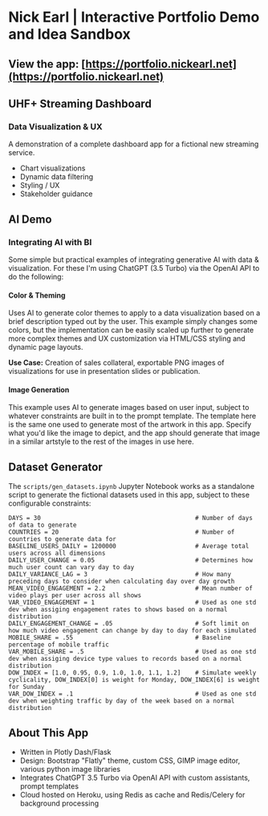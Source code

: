 # Nick Earl | Interactive Portfolio Demo and Idea Sandbox
## View the app: [https://portfolio.nickearl.net](https://portfolio.nickearl.net)


## UHF+ Streaming Dashboard
### Data Visualization & UX


A demonstration of a complete dashboard app for a fictional new streaming service.  
* Chart visualizations
* Dynamic data filtering
* Styling / UX
* Stakeholder guidance


## AI Demo
### Integrating AI with BI


Some simple but practical examples of integrating generative AI with data & visualization.  For these I'm using ChatGPT (3.5 Turbo) via the OpenAI API to do the following:

#### Color & Theming

Uses AI to generate color themes to apply to a data visualization based on a brief description typed out by the user. This example simply changes some colors, but the implementation can be easily scaled up further to generate more complex themes and UX customization via HTML/CSS styling and dynamic page layouts.

**Use Case:** Creation of sales collateral, exportable PNG images of visualizations for use in presentation slides or publication.



#### Image Generation

This example uses AI to generate images based on user input, subject to whatever constraints are built in to the prompt template. The template here is the same one used to generate most of the artwork in this app. Specify what you'd like the image to depict, and the app should generate that image in a similar artstyle to the rest of the images in use here.


## Dataset Generator

The `scripts/gen_datasets.ipynb` Jupyter Notebook works as a standalone script to generate the fictional datasets used in this app, subject to these configurable constraints:

    DAYS = 30                                           # Number of days of data to generate 
    COUNTRIES = 20                                      # Number of countries to generate data for
    BASELINE_USERS_DAILY = 1200000                      # Average total users across all dimensions
    DAILY_USER_CHANGE = 0.05                            # Determines how much user count can vary day to day
    DAILY_VARIANCE_LAG = 3                              # How many preceding days to consider when calculating day over day growth
    MEAN_VIDEO_ENGAGEMENT = 2.2                         # Mean number of video plays per user across all shows
    VAR_VIDEO_ENGAGEMENT = 1                            # Used as one std dev when assiging engagement rates to shows based on a normal distribution
    DAILY_ENGAGEMENT_CHANGE = .05                       # Soft limit on how much video engagement can change by day to day for each simulated 
    MOBILE_SHARE = .55                                  # Baseline percentage of mobile traffic
    VAR_MOBILE_SHARE = .5                               # Used as one std dev when assiging device type values to records based on a normal distribution
    DOW_INDEX = [1.0, 0.95, 0.9, 1.0, 1.0, 1.1, 1.2]    # Simulate weekly cyclicality, DOW_INDEX[0] is weight for Monday, DOW_INDEX[6] is weight for Sunday
    VAR_DOW_INDEX = .1                                  # Used as one std dev when weighting traffic by day of the week based on a normal distribution




## About This App
* Written in Plotly Dash/Flask
* Design: Bootstrap "Flatly" theme, custom CSS, GIMP image editor, various python image libraries
* Integrates ChatGPT 3.5 Turbo via OpenAI API with custom assistants, prompt templates
* Cloud hosted on Heroku, using Redis as cache and Redis/Celery for background processing
